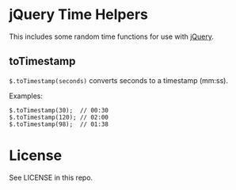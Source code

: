 # jQuery Time Helpers

This includes some random time functions for use with
[jQuery](http://jquery.com).

## toTimestamp

`$.toTimestamp(seconds)` converts seconds to a timestamp (mm:ss).

Examples:

    $.toTimestamp(30);  // 00:30
    $.toTimestamp(120); // 02:00
    $.toTimestamp(98);  // 01:38

# License

See LICENSE in this repo.
